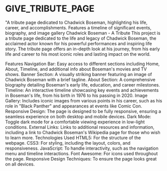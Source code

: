 # GIVE_TRIBUTE_PAGE
"A tribute page dedicated to Chadwick Boseman, highlighting his life, career, and accomplishments. Features a timeline of significant events, biography, and image gallery
Chadwick Boseman - A Tribute
This project is a tribute page dedicated to the life and legacy of Chadwick Boseman, the acclaimed actor known for his powerful performances and inspiring life story. The tribute page offers an in-depth look at his journey, from his early life and career to his most iconic roles and lasting impact on the world.

Features
Navigation Bar: Easy access to different sections including Home, About, Timeline, and additional info about Boseman's movies and TV shows.
Banner Section: A visually striking banner featuring an image of Chadwick Boseman with a brief tagline.
About Section: A comprehensive biography detailing Boseman's early life, education, and career milestones.
Timeline: An interactive timeline showcasing key events and achievements in Boseman's life, from his birth in 1976 to his passing in 2020.
Image Gallery: Includes iconic images from various points in his career, such as his role in "Black Panther" and appearances at events like Comic Con.
Responsive Design: The page is designed to be fully responsive, ensuring a seamless experience on both desktop and mobile devices.
Dark Mode: Toggle dark mode for a comfortable viewing experience in low-light conditions.
External Links: Links to additional resources and information, including a link to Chadwick Boseman's Wikipedia page for those who wish to learn more.
Technologies Used
HTML5: For the structure of the webpage.
CSS3: For styling, including the layout, colors, and responsiveness.
JavaScript: To handle interactivity, such as the navigation menu and timeline interactions.
Font Awesome: For icons used throughout the page.
Responsive Design Techniques: To ensure the page looks great on all devices.
